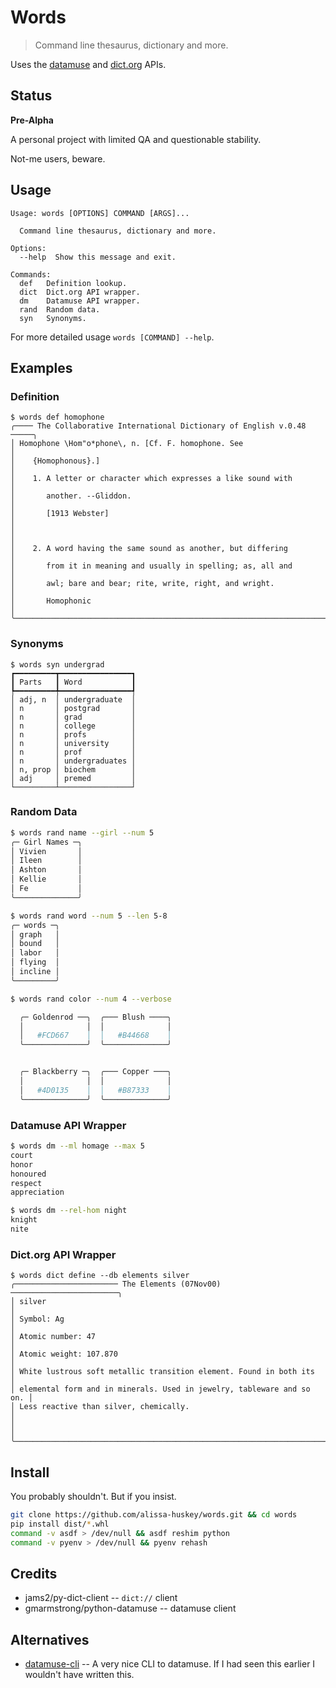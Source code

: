Words
=====

> Command line thesaurus, dictionary and more.

Uses the [datamuse][datamuse] and [dict.org][dict] APIs.

[datamuse]: https://www.datamuse.com/api/
[dict]: http://dict.org

Status
------

**Pre-Alpha**

A personal project with limited QA and questionable stability.

Not-me users, beware.

Usage
-----

    Usage: words [OPTIONS] COMMAND [ARGS]...

      Command line thesaurus, dictionary and more.

    Options:
      --help  Show this message and exit.

    Commands:
      def   Definition lookup.
      dict  Dict.org API wrapper.
      dm    Datamuse API wrapper.
      rand  Random data.
      syn   Synonyms.

For more detailed usage `words [COMMAND] --help`.

Examples
--------

### Definition

``` text
$ words def homophone
╭──── The Collaborative International Dictionary of English v.0.48 ─────╮
│ Homophone \Hom"o*phone\, n. [Cf. F. homophone. See                    │
│    {Homophonous}.]                                                    │
│    1. A letter or character which expresses a like sound with         │
│       another. --Gliddon.                                             │
│       [1913 Webster]                                                  │
│                                                                       │
│    2. A word having the same sound as another, but differing          │
│       from it in meaning and usually in spelling; as, all and         │
│       awl; bare and bear; rite, write, right, and wright.             │
│       Homophonic                                                      │
╰───────────────────────────────────────────────────────────────────────╯
```

### Synonyms

``` text
$ words syn undergrad
┏━━━━━━━━━┳━━━━━━━━━━━━━━━━┓
┃ Parts   ┃ Word           ┃
┡━━━━━━━━━╇━━━━━━━━━━━━━━━━┩
│ adj, n  │ undergraduate  │
│ n       │ postgrad       │
│ n       │ grad           │
│ n       │ college        │
│ n       │ profs          │
│ n       │ university     │
│ n       │ prof           │
│ n       │ undergraduates │
│ n, prop │ biochem        │
│ adj     │ premed         │
└─────────┴────────────────┘
```

### Random Data

``` bash
$ words rand name --girl --num 5
╭─ Girl Names ─╮
│ Vivien       │
│ Ileen        │
│ Ashton       │
│ Kellie       │
│ Fe           │
╰──────────────╯
```

``` bash
$ words rand word --num 5 --len 5-8
╭─ words ─╮
│ graph   │
│ bound   │
│ labor   │
│ flying  │
│ incline │
╰─────────╯
```

``` bash
$ words rand color --num 4 --verbose

  ╭─ Goldenrod ──╮  ╭─── Blush ────╮
  │              │  │              │
  │   #FCD667    │  │   #B44668    │
  ╰──────────────╯  ╰──────────────╯


  ╭─ Blackberry ─╮  ╭─── Copper ───╮
  │              │  │              │
  │   #4D0135    │  │   #B87333    │
  ╰──────────────╯  ╰──────────────╯
```

### Datamuse API Wrapper

``` bash
$ words dm --ml homage --max 5
court
honor
honoured
respect
appreciation
```

``` bash
$ words dm --rel-hom night
knight
nite
```

### Dict.org API Wrapper

```text
$ words dict define --db elements silver
╭─────────────────────── The Elements (07Nov00) ────────────────────────╮
│ silver                                                                │
│ Symbol: Ag                                                            │
│ Atomic number: 47                                                     │
│ Atomic weight: 107.870                                                │
│ White lustrous soft metallic transition element. Found in both its    │
│ elemental form and in minerals. Used in jewelry, tableware and so on. │
│ Less reactive than silver, chemically.                                │
│                                                                       │
╰───────────────────────────────────────────────────────────────────────╯
```

Install
-------

You probably shouldn't. But if you insist.

```bash
git clone https://github.com/alissa-huskey/words.git && cd words
pip install dist/*.whl
command -v asdf > /dev/null && asdf reshim python
command -v pyenv > /dev/null && pyenv rehash
```

Credits
-------

* jams2/py-dict-client -- `dict://` client
* gmarmstrong/python-datamuse -- datamuse client

Alternatives
------------

* [datamuse-cli](https://pypi.org/project/datamuse-cli/) -- A very nice CLI to
  datamuse. If I had seen this earlier I wouldn't have written this.
